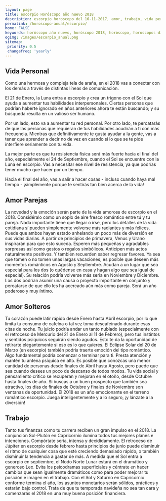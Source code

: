 ```yaml
---
layout: page
title: escorpio Horóscopo año nuevo 2018 
description: escorpio horoscopo del 16-11-2017, amor, trabajo, vida personal. Todas las predicciones para escorpio gratis. Disfruta este año nuevo.
permalink: /horoscopo-anual/escorpio/
home: FALSE
keywords: horóscopo año nuevo, horóscopo 2018, horóscopo, horoscopos diarios gratis del dia de hoy, horóscopo diario gratis,horóscopo ano nuevo 2018, horóscopo esperanza gracia, horoscopo escorpio 2018, horoscop, horóscopos gratis, horoscopo escorpio, horoscopo escorpio 2018 gratis, Tarot, Astrologia, Zodíaco, escorpio, horoscopo gratis,tarot en femenino,videncia gratuita,horoscopos gratuitos,horóscopos, astrologia,videncia gratis
ogimg: /images/escorpio_anual.png
sitemap:
 priority: 0.5
 changefreq: 'yearly'
---
```




## Vida Personal

Como una hermosa y compleja tela de araña, en el 2018 vas a conectar con los demás a través de distintas líneas de comunicación.


El 21 de Enero, la Luna entra a escorpio y crea un trígono con el Sol que ayuda a aumentar tus habilidades interpersonales. Ciertas personas que podrían haberte ignorado en años anteriores ahora te están buscando; y su búsqueda resulta en un valioso ser humano.


Por un lado, esto va a aumentar tu red personal. Por otro lado, te percatarás de que las personas que requieran de tus habilidades acudirán a ti con más frecuencia. Mientras que definitivamente te gusta ayudar a la gente, vas a tener que aprender a decir no de vez en cuando si lo que se te pide interfiere seriamente con tu vida.


La mejor parte es que tu resistencia física será más fuerte hacia el final del año, especialmente el 24 de Septiembre, cuando el Sol se encuentre con la Luna en escorpio. Vas a necesitar ese nivel de resistencia, ya que podrías tener mucho que hacer por un tiempo.


Hacia el final del año, vas a salir a hacer cosas - incluso cuando haya mal tiempo - ¡simplemente porque te sentirás tan bien acerca de la vida!


## Amor Parejas

La novedad y la emoción serán parte de la vida amorosa de escorpio en el 2018. Considéralo como un soplo de aire fresco romántico entre tú y tu pareja. Nada importante tiene que llegar o irse, pero los detalles de la vida cotidiana sí pueden simplemente volverse más radiantes y más felices.
Puede que ambos hayan estado anhelando un poco más de diversión en sus vidas diarias. A partir de principios de primavera, Venus y Urano inspirarán para que esto suceda. Esperen más pequeñas y agradables sorpresas así como gestos o regalos simbólicos. Anticipen más actos naturalmente positivos. Y también recuerden saber regresar favores. 
Ya sea que tomen o no tomen unas largas vacaciones, es posible que deseen más momentos románticos en Agosto y Septiembre. Acudan a un lugar que sea especial para los dos (o quédense en casa y hagan algo que sea igual de especial).
Su relación podría volverse más seria en Noviembre y Diciembre. Los dos podrían asumir una causa o proyecto importante en conjunto y percatarse de que ello les ha acercado aún más como pareja. Será un año poderoso y muy íntimo.

## Amor Solteros

Tu corazón puede latir rápido desde Enero hasta Abril escorpio, por lo que limita tu consumo de cafeína o tal vez toma descafeinado durante esas citas de noche. 
Tu juicio podría andar un tanto nublado (especialmente con el retroceso de Mercurio del 21 de Enero al 11 de Febrero), pero tus instintos y sentidos psíquicos seguirán siendo agudos. Esto te da la oportunidad de retirarte elegantemente si eso es lo que quieres. 
El Eclipse Solar del 20 de Marzo (en escorpio) también podría traerte emoción del tipo romántico. Algo fundamental podría comenzar o terminar para ti. Presta atención y mantén tu antena psíquica en alto. 
Es posible que conozcas una menor cantidad de personas desde finales de Abril hasta Agosto, pero puede que sea cuando desees un poco de descanso de todos modos. 
Tu vida social y pensamiento crítico se recuperan y mejoran en el otoño, desde Octubre hasta finales de año. Si buscas a un buen prospecto que también sea atractivo, los días de finales de Octubre y finales de Noviembre son ventanas de oportunidad. 
El 2018 es un año emocionante en el terreno romántico escorpio. Juega inteligentemente y a lo seguro, ¡y lánzate a la diversión! 

## Trabajo

Tanto tus finanzas como tu carrera reciben un gran impulso en el 2018. La conjunción Sol-Plutón en Capricornio ilumina todos tus mejores planes e intenciones. Compórtate seria, intensa y decididamente.
El retroceso de Júpiter en escorpio desde febrero hasta principios de junio puede disminuir el ritmo de cualquier cosa que esté creciendo demasiado rápido, o también disminuir la tendencia a gastar de más.
A medida que el Sol entra a escorpio en septiembre, el Nodo Norte Lunar estará en el dramático y generoso Leo. Evita los psicodramas superficiales y céntrate en hacer cambios que sean igualmente dramáticos como para poder mejorar tu posición e imagen en el trabajo.
Con el Sol y Saturno en Capricornio conforme termina el año, los asuntos monetarios serán sólidos, prácticos y estarán bajo control. Trata de que tu temporada navideña no sea tan cara y comenzarás el 2018 en una muy buena posición financiera.